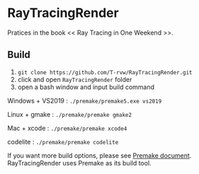 # RayTracingRender

Pratices in the book << Ray Tracing in One Weekend >>.

## Build

1. `git clone https://github.com/T-rvw/RayTracingRender.git`
2. click and open `RayTracingRender` folder
3. open a bash window and input build command

Windows + VS2019 : `./premake/premake5.exe vs2019`

Linux + gmake : `./premake/premake gmake2`

Mac + xcode : `./premake/premake xcode4`

codelite : `./premake/premake codelite`

If you want more build options, please see [Premake document](https://premake.github.io/docs/Using-Premake). RayTracingRender uses Premake as its build tool.